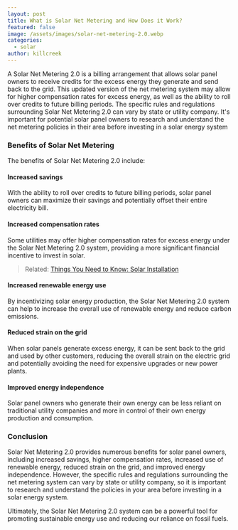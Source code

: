 ```yaml
---
layout: post
title: What is Solar Net Metering and How Does it Work?
featured: false
image: /assets/images/solar-net-metering-2.0.webp
categories:
  - solar
author: killcreek
---
```


A Solar Net Metering 2.0 is a billing arrangement that allows solar panel owners to receive credits for the excess energy they generate and send back to the grid. This updated version of the net metering system may allow for higher compensation rates for excess energy, as well as the ability to roll over credits to future billing periods.
The specific rules and regulations surrounding Solar Net Metering 2.0 can vary by state or utility company. It's important for potential solar panel owners to research and understand the net metering policies in their area before investing in a solar energy system

### Benefits of Solar Net Metering

The benefits of Solar Net Metering 2.0 include:

#### Increased savings

With the ability to roll over credits to future billing periods, solar panel owners can maximize their savings and potentially offset their entire electricity bill.

#### Increased compensation rates

Some utilities may offer higher compensation rates for excess energy under the Solar Net Metering 2.0 system, providing a more significant financial incentive to invest in solar.

> Related: [Things You Need to Know: Solar Installation](/thing-you-need-to-know-solar-installation/)

#### Increased renewable energy use

By incentivizing solar energy production, the Solar Net Metering 2.0 system can help to increase the overall use of renewable energy and reduce carbon emissions.

#### Reduced strain on the grid

When solar panels generate excess energy, it can be sent back to the grid and used by other customers, reducing the overall strain on the electric grid and potentially avoiding the need for expensive upgrades or new power plants.

#### Improved energy independence

Solar panel owners who generate their own energy can be less reliant on traditional utility companies and more in control of their own energy production and consumption.

### Conclusion

Solar Net Metering 2.0 provides numerous benefits for solar panel owners, including increased savings, higher compensation rates, increased use of renewable energy, reduced strain on the grid, and improved energy independence. However, the specific rules and regulations surrounding the net metering system can vary by state or utility company, so it is important to research and understand the policies in your area before investing in a solar energy system.

Ultimately, the Solar Net Metering 2.0 system can be a powerful tool for promoting sustainable energy use and reducing our reliance on fossil fuels.
